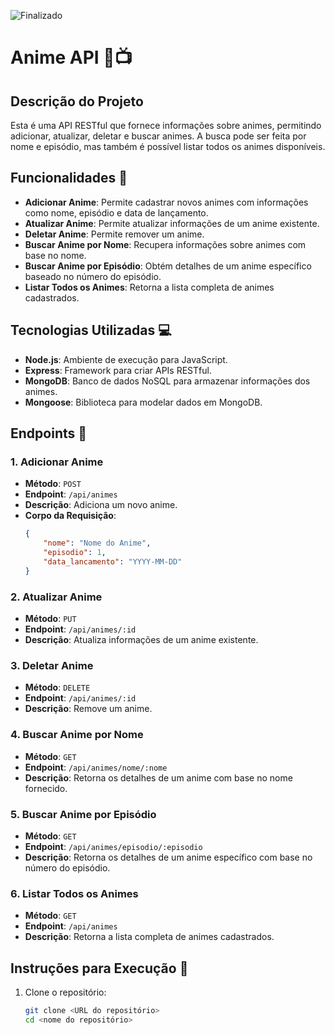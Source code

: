 ![Finalizado](https://img.shields.io/badge/Status-Finalizado-brightgreen)
# Anime API 🎌📺

## Descrição do Projeto

Esta é uma API RESTful que fornece informações sobre animes, permitindo adicionar, atualizar, deletar e buscar animes. A busca pode ser feita por nome e episódio, mas também é possível listar todos os animes disponíveis.

## Funcionalidades 🌟

- **Adicionar Anime**: Permite cadastrar novos animes com informações como nome, episódio e data de lançamento.
- **Atualizar Anime**: Permite atualizar informações de um anime existente.
- **Deletar Anime**: Permite remover um anime.
- **Buscar Anime por Nome**: Recupera informações sobre animes com base no nome.
- **Buscar Anime por Episódio**: Obtém detalhes de um anime específico baseado no número do episódio.
- **Listar Todos os Animes**: Retorna a lista completa de animes cadastrados.

## Tecnologias Utilizadas 💻

- **Node.js**: Ambiente de execução para JavaScript.
- **Express**: Framework para criar APIs RESTful.
- **MongoDB**: Banco de dados NoSQL para armazenar informações dos animes.
- **Mongoose**: Biblioteca para modelar dados em MongoDB.

## Endpoints 📡

### 1. Adicionar Anime

- **Método**: `POST`
- **Endpoint**: `/api/animes`
- **Descrição**: Adiciona um novo anime.
- **Corpo da Requisição**:
    ```json
    {
        "nome": "Nome do Anime",
        "episodio": 1,
        "data_lancamento": "YYYY-MM-DD"
    }
    ```

### 2. Atualizar Anime

- **Método**: `PUT`
- **Endpoint**: `/api/animes/:id`
- **Descrição**: Atualiza informações de um anime existente.

### 3. Deletar Anime

- **Método**: `DELETE`
- **Endpoint**: `/api/animes/:id`
- **Descrição**: Remove um anime.

### 4. Buscar Anime por Nome

- **Método**: `GET`
- **Endpoint**: `/api/animes/nome/:nome`
- **Descrição**: Retorna os detalhes de um anime com base no nome fornecido.

### 5. Buscar Anime por Episódio

- **Método**: `GET`
- **Endpoint**: `/api/animes/episodio/:episodio`
- **Descrição**: Retorna os detalhes de um anime específico com base no número do episódio.

### 6. Listar Todos os Animes

- **Método**: `GET`
- **Endpoint**: `/api/animes`
- **Descrição**: Retorna a lista completa de animes cadastrados.

## Instruções para Execução 🚀

1. Clone o repositório:
   ```bash
   git clone <URL do repositório>
   cd <nome do repositório>

